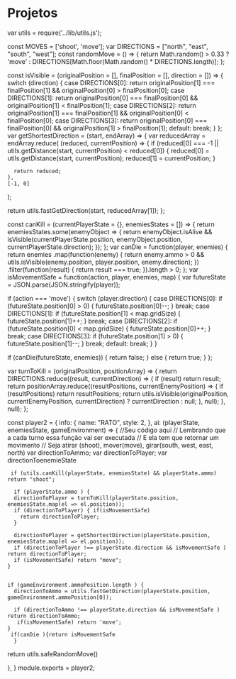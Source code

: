 # Projetos
var utils = require('../lib/utils.js');

const MOVES = ['shoot', 'move'];
var DIRECTIONS = ["north", "east", "south", "west"];
const randomMove = () => {
  return Math.random() > 0.33 ? 'move' : DIRECTIONS[Math.floor(Math.random() * DIRECTIONS.length)];
};

const isVisible = (originalPosition = [], finalPosition = [], direction = []) => {
  switch (direction) {
    case DIRECTIONS[0]:
      return originalPosition[1] === finalPosition[1] && originalPosition[0] > finalPosition[0];
    case DIRECTIONS[1]:
      return originalPosition[0] === finalPosition[0] && originalPosition[1] < finalPosition[1];
    case DIRECTIONS[2]:
      return originalPosition[1] === finalPosition[1] && originalPosition[0] < finalPosition[0];
    case DIRECTIONS[3]:
      return originalPosition[0] === finalPosition[0] && originalPosition[1] > finalPosition[1];
    default:
      break;
  }
};
var getShortestDirection = (start, endArray) => {
  var reducedArray = endArray.reduce(
    (reduced, currentPosition) => {
      if (reduced[0] === -1 || utils.getDistance(start, currentPosition) < reduced[0]) {
        reduced[0] = utils.getDistance(start, currentPosition);
        reduced[1] = currentPosition;
      }

      return reduced;
    },
    [-1, 0]
  );

  return utils.fastGetDirection(start, reducedArray[1]);
};

const canKill = (currentPlayerState = {}, enemiesStates = []) => {
  return enemiesStates.some(enemyObject => {
    return enemyObject.isAlive &&
      isVisible(currentPlayerState.position, enemyObject.position, currentPlayerState.direction);
  });
};
var canDie = function(player, enemies) {
  return enemies
    .map(function(enemy) {
      return enemy.ammo > 0 && utils.isVisible(enemy.position, player.position, enemy.direction);
    })
    .filter(function(result) {
      return result === true;
    }).length > 0;
};
var isMovementSafe = function(action, player, enemies, map) {
  var futureState = JSON.parse(JSON.stringify(player));

  if (action === 'move') {
    switch (player.direction) {
      case DIRECTIONS[0]:
        if (futureState.position[0] > 0) {
          futureState.position[0]--;
        }
        break;
      case DIRECTIONS[1]:
        if (futureState.position[1] < map.gridSize) {
          futureState.position[1]++;
        }
        break;
      case DIRECTIONS[2]:
        if (futureState.position[0] < map.gridSize) {
          futureState.position[0]++;
        }
        break;
      case DIRECTIONS[3]:
        if (futureState.position[1] > 0) {
          futureState.position[1]--;
        }
        break;
      default:
        break;
    }
  }

  if (canDie(futureState, enemies)) {
    return false;
  } else {
    return true;
  }
};


var turnToKill = (originalPosition, positionArray) => {
  return DIRECTIONS.reduce((result, currentDirection) => {
    if (result) return result;
    return positionArray.reduce((resultPositions, currentEnemyPosition) => {
      if (resultPositions) return resultPositions;
      return utils.isVisible(originalPosition, currentEnemyPosition, currentDirection) ? currentDirection : null;
    }, null);
  }, null);
};

const player2 = {
  info: {
    name: "RATO",
    style: 2,
  },
  ai: (playerState, enemiesState, gameEnvironment) => {
    //Seu código aqui
    // Lembrando que a cada turno essa função vai ser executada
    // E ela tem que retornar um movimento
    // Seja atirar (shoot), mover(move), girar(south, west, east, north)
    var directionToAmmo;
    var directionToPlayer;
    var directionToenemieState

     if (utils.canKill(playerState, enemiesState) && playerState.ammo) return "shoot";
    
      if (playerState.ammo ) {
      directionToPlayer = turnToKill(playerState.position, enemiesState.map(el => el.position));
      if (directionToPlayer) { if(isMovementSafe)
        return directionToPlayer;
      }

      directionToPlayer = getShortestDirection(playerState.position, enemiesState.map(el => el.position));
      if (directionToPlayer !== playerState.direction && isMovementSafe ) return directionToPlayer;
      if (isMovementSafe) return "move";
    }
    
  
    if (gameEnvironment.ammoPosition.length ) {
      directionToAmmo = utils.fastGetDirection(playerState.position, gameEnvironment.ammoPosition[0]);

      if (directionToAmmo !== playerState.direction && isMovementSafe ) return directionToAmmo;
       if(isMovementSafe) return 'move';
    }
     if(canDie ){return isMovementSafe
      }
      

      
  
return utils.safeRandomMove()
    
  
},
}
module.exports = player2;
